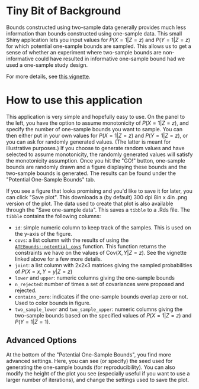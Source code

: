 # Tiny Bit of Background

Bounds constructed using two-sample data generally provides much less information than bounds constructed using one-sample data. This small Shiny application lets you input values for $P(X = 1 | Z = z)$ and $P(Y = 1 | Z = z)$ for which potential one-sample bounds are sampled. This allows us to get a sense of whether an experiment where two-sample bounds are non-informative could have resulted in informative one-sample bound had we used a one-sample study design. 

For more details, see [this vignette](https://rmtrane.github.io/ATEBounds/articles/bounds_from_trivariate.html).

# How to use this application

This application is very simple and hopefully easy to use. On the panel to the left, you have the option to assume monotonicity of $P(X = 1 | Z = z)$, and specify the number of one-sample bounds you want to sample. You can then either put in your own values for $P(X = 1 | Z = z)$ and $P(Y = 1 | Z = z)$, or you can ask for randomly generated values. (The latter is meant for illustrative purposes.) If you choose to generate random values and have selected to assume monotonicity, the randomly generated values will satisfy the monotonicity assumption. Once you hit the "GO!" button, one-sample bounds are randomly drawn and a figure displaying these bounds and the two-sample bounds is generated. The results can be found under the "Potential One-Sample Bounds" tab. 

If you see a figure that looks promising and you'd like to save it for later, you can click "Save plot". This downloads a (by default) 300 dpi 8in x 4in .png version of the plot. The data used to create that plot is also available through the "Save one-sample data". This saves a `tibble` to a .Rds file. The `tibble` contains the following columns:

* `id`: simple numeric column to keep track of the samples. This is used on the y-axis of the figure.
* `covs`: a list column with the results of using the [`ATEBounds::potential_covs`](https://rmtrane.github.io/ATEBounds/reference/potential_covs.html) function. This function returns the constraints we have on the values of $\text{Cov}(X,Y | Z = z)$. See the vignette linked above for a few more details.
* `joint`: a list column with 2x2x3 matrices giving the sampled probabilities of $P(X = x, Y = y | Z = z)$
* `lower` and `upper`: numeric columns giving the one-sample bounds
* `n_rejected`: number of times a set of covariances were proposed and rejected. 
* `contains_zero`: indicates if the one-sample bounds overlap zero or not. Used to color bounds in figure.
* `two_sample_lower` and `two_sample_upper`: numeric columns giving the two-sample bounds based on the specified values of $P(X = 1 | Z = z)$ and $P(Y = 1 | Z = 1)$. 

## Advanced Options

At the bottom of the "Potential One-Sample Bounds", you find more advanced settings. Here, you can see (or specify) the seed used for generating the one-sample bounds (for reproducibility). You can also modify the height of the plot you see (especially useful if you want to use a larger number of iterations), and change the settings used to save the plot.
